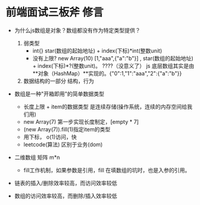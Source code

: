 # 前端面试三板斧 修言

- 为什么js数组是对象？数组都没有作为特定类型提供？
    1. 弱类型
        - int{} star(数组的起始地址) + index(下标)*int(整数unit)
        - 没有上限? new Array(10)
            [1,"aaa",{"a":"b"}] , star(数组的起始地址) + index(下标)*?(整数unit)。 ????（没意义了）
            js 底层数组其实是由**对象（HashMap）**实现的。{"0":1,"1":"aaa","2":{"a":"b"}}
    2. 数据结构的一部分 结构，行为
    

- 数组是一种"开箱即用"的简单数据类型
    - 长度上限 + item的数据类型 是连续存储(操作系统，连续的内存空间给我们用)
    - new Array(7) 第一步实现长度制定，[empty * 7]
    - (new Array(7)).fill(1)指定item的类型
    - 用下标， o(1)访问，快
    - leetcode(算法) 区别于业务(dom)


- 二维数组  矩阵 m*n 
    - fill工作机制，如果参数是引用，fill 在填数组的坑时，也是入参的引用。


- 链表的插入/删除效率较高，而访问效率较低
- 数组的访问效率较高，而删除/插入效率较低
    